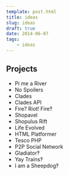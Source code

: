 ```yaml
---
template: post.html
title: ideas
slug: ideas
draft: true
date: 2014-06-07
tags:
    - ideas
---
```

## Projects

- Pi me a River
- No Spoilers
- Clades
- Clades API
- Fire? Riot! Fire‽
- Shopavel
- Shopulus Rift
- Life Evolved
- HTML Platformer
- Tesco PHP
- P2P Social Network
- Gladiator‽
- Yay Trains‽
- I am a Sheepdog‽